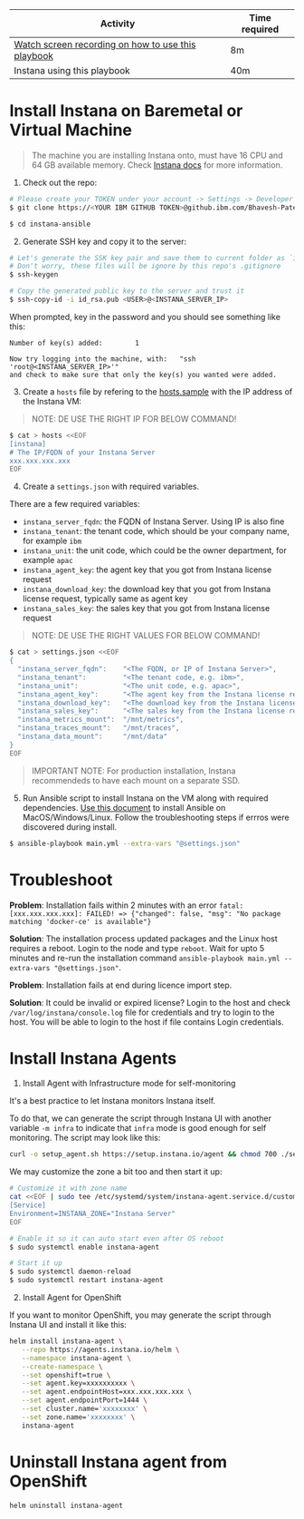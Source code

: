 |Activity|Time required|
|---|---|
|[Watch screen recording on how to use this playbook](https://ibm.box.com/s/ugn866sudhv0edm0mbhdgr5mymi6yoeb)|8m|
|Instana using this playbook|40m|


Install Instana on Baremetal or Virtual Machine
===============================================

> The machine you are installing Instana onto, must have 16 CPU and 64 GB available memory.
> Check [Instana docs](https://www.instana.com/docs/self_hosted_instana/installation/) for more information.

1. Check out the repo:

```bash
# Please create your TOKEN under your account -> Settings -> Developer settings -> Personal access tokens
$ git clone https://<YOUR IBM GITHUB TOKEN>@github.ibm.com/Bhavesh-Patel/instana.git instana-ansible

$ cd instana-ansible
```

2. Generate SSH key and copy it to the server:

```bash
# Let's generate the SSK key pair and save them to current folder as `id_rsa` and `id_rsa.pub`
# Don't worry, these files will be ignore by this repo's .gitignore
$ ssh-keygen

# Copy the generated public key to the server and trust it
$ ssh-copy-id -i id_rsa.pub <USER>@<INSTANA_SERVER_IP>
```

When prompted, key in the password and you should see something like this:

```log
Number of key(s) added:        1

Now try logging into the machine, with:   "ssh 'root@<INSTANA_SERVER_IP>'"
and check to make sure that only the key(s) you wanted were added.
```

3. Create a `hosts` file by refering to the [hosts.sample](https://github.ibm.com/Bhavesh-Patel/instana/blob/master/hosts.sample)  with the IP address of the Instana VM:

> NOTE: DE USE THE RIGHT IP FOR BELOW COMMAND!

```bash
$ cat > hosts <<EOF
[instana]
# The IP/FQDN of your Instana Server
xxx.xxx.xxx.xxx
EOF
```

4. Create a `settings.json` with required variables.

There are a few required variables:
- `instana_server_fqdn`: the FQDN of Instana Server. Using IP is also fine
- `instana_tenant`: the tenant code, which should be your company name, for example `ibm`
- `instana_unit`: the unit code, which could be the owner department, for example `apac`
- `instana_agent_key`: the agent key that you got from Instana license request
- `instana_download_key`: the download key that you got from Instana license request, typically same as agent key
- `instana_sales_key`: the sales key that you got from Instana license request

> NOTE: DE USE THE RIGHT VALUES FOR BELOW COMMAND!

```bash
$ cat > settings.json <<EOF
{
  "instana_server_fqdn":    "<The FQDN, or IP of Instana Server>",
  "instana_tenant":         "<The tenant code, e.g. ibm>",
  "instana_unit":           "<The unit code, e.g. apac>",
  "instana_agent_key":      "<The agent key from the Instana license request>",
  "instana_download_key":   "<The download key from the Instana license request>",
  "instana_sales_key":      "<The sales key from the Instana license request>",
  "instana_metrics_mount":  "/mnt/metrics",
  "instana_traces_mount":   "/mnt/traces",
  "instana_data_mount":     "/mnt/data"
}
EOF
```

> IMPORTANT NOTE: For production installation, Instana recommendeds to have each mount on a separate SSD.

5. Run Ansible script to install Instana on the VM along with required dependencies. [Use this document](https://docs.ansible.com/ansible/latest/installation_guide/intro_installation.html) to install Ansible on MacOS/Windows/Linux. Follow the troubleshooting steps if errros were discovered during install.

```bash
$ ansible-playbook main.yml --extra-vars "@settings.json"
```

Troubleshoot
==================================

**Problem**: Installation fails within 2 minutes with an error `fatal: [xxx.xxx.xxx.xxx]: FAILED! => {"changed": false, "msg": "No package matching 'docker-ce' is available"}`

**Solution**: The installation process updated packages and the Linux host requires a reboot. Login to the node and type `reboot`. Wait for upto 5 minutes and re-run the installation command `ansible-playbook main.yml --extra-vars "@settings.json"`.

**Problem**: Installation fails at end during licence import step.

**Solution**: It could be invalid or expired license? Login to the host and check `/var/log/instana/console.log` file for credentials and try to login to the host. You will be able to login to the host if file contains Login credentials.


Install Instana Agents
==================================

1. Install Agent with Infrastructure mode for self-monitoring

It's a best practice to let Instana monitors Instana itself.

To do that, we can generate the script through Instana UI with another variable `-m infra` to indicate that `infra` mode is good enough for self monitoring.
The script may look like this:

```sh
curl -o setup_agent.sh https://setup.instana.io/agent && chmod 700 ./setup_agent.sh && sudo ./setup_agent.sh -a xxxxxxxxxxxxx -t dynamic -e xxx.xxx.xxx.xxx:1444 -y -m infra
```

We may customize the zone a bit too and then start it up:

```bash
# Customize it with zone name
cat <<EOF | sudo tee /etc/systemd/system/instana-agent.service.d/custom-environment.conf
[Service]
Environment=INSTANA_ZONE="Instana Server"
EOF

# Enable it so it can auto start even after OS reboot
$ sudo systemctl enable instana-agent

# Start it up
$ sudo systemctl daemon-reload
$ sudo systemctl restart instana-agent
```

2. Install Agent for OpenShift

If you want to monitor OpenShift, you may generate the script through Instana UI and install it like this:

```bash
helm install instana-agent \
   --repo https://agents.instana.io/helm \
   --namespace instana-agent \
   --create-namespace \
   --set openshift=true \
   --set agent.key=xxxxxxxxxx \
   --set agent.endpointHost=xxx.xxx.xxx.xxx \
   --set agent.endpointPort=1444 \
   --set cluster.name='xxxxxxxx' \
   --set zone.name='xxxxxxxx' \
   instana-agent
```

Uninstall Instana agent from OpenShift
======================================

```bash
helm uninstall instana-agent
```
